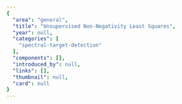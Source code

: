 ```yaml
---
{
  "area": "general",
  "title": "Unsupervised Non-Negativity Least Squares",
  "year": null,
  "categories": [
    "spectral-target-detection"
  ],
  "components": [],
  "introduced_by": null,
  "links": [],
  "thumbnail": null,
  "card": null
}
---
```


